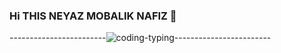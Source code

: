### Hi THIS NEYAZ MOBALIK NAFIZ 👋

------------------------![coding-typing](https://user-images.githubusercontent.com/92919697/157843831-02c8e2fd-b62b-4c9c-8bab-1a71f1dbf72f.gif)------------------------

